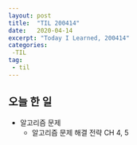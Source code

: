 ```yaml
---
layout: post
title:  "TIL 200414"
date:   2020-04-14
excerpt: "Today I Learned, 200414"
categories: 
 -TIL
tag:
 - til
---
```

## 오늘 한 일

* 알고리즘 문제
    * 알고리즘 문제 해결 전략 CH 4, 5
